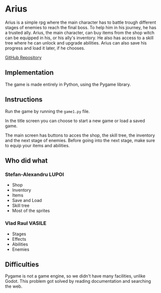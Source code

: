# Arius

Arius is a simple rpg where the main character has to battle trough different stages of enemies to reach the final boss.
To help him in his journey, he has a trusted ally.
Arius, the main character, can buy items from the shop witch can be equipped in his, or his ally's inventory.
He also has access to a skill tree where he can unlock and upgrade abilities.
Arius can also save his progress and load it later, if he chooses.

[GitHub Repository](https://github.com/SaboJake/joc-iaurt)

## Implementation

The game is made entirely in Python, using the Pygame library.

## Instructions

Run the game by running the `game1.py` file.

In the title screen you can choose to start a new game or load a saved game.

The main screen has buttons to acces the shop, the skill tree, the inventory and the next stage of enemies.
Before going into the next stage, make sure to equip your items and abilities.

## Who did what
### Stefan-Alexandru LUPOI

 * Shop
 * Inventory
 * Items
 * Save and Load
 * Skill tree
 * Most of the sprites

### Vlad Raul VASILE

 * Stages
 * Effects
 * Abilities
 * Enemies

## Difficulties

Pygame is not a game engine, so we didn't have many facilities, unlike Godot.
This problem got solved by reading documentation and searching the web.
